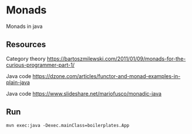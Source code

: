 # Monads

Monads in java

## Resources

Category theory <https://bartoszmilewski.com/2011/01/09/monads-for-the-curious-programmer-part-1/>

Java code <https://dzone.com/articles/functor-and-monad-examples-in-plain-java>

Java code <https://www.slideshare.net/mariofusco/monadic-java>

## Run

`mvn exec:java -Dexec.mainClass=boilerplates.App`